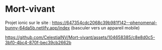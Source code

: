 # Mort-vivant
Projet ionic sur le site : https://647354cdc2068c39b981f142--phenomenal-bunny-64da5b.netlify.app/index (basculer vers un appareil mobile)




https://github.com/CelestialNV/Mort-vivant/assets/104658385/c8e8d0c5-3bf0-4bc4-870f-bec39cb2662b

